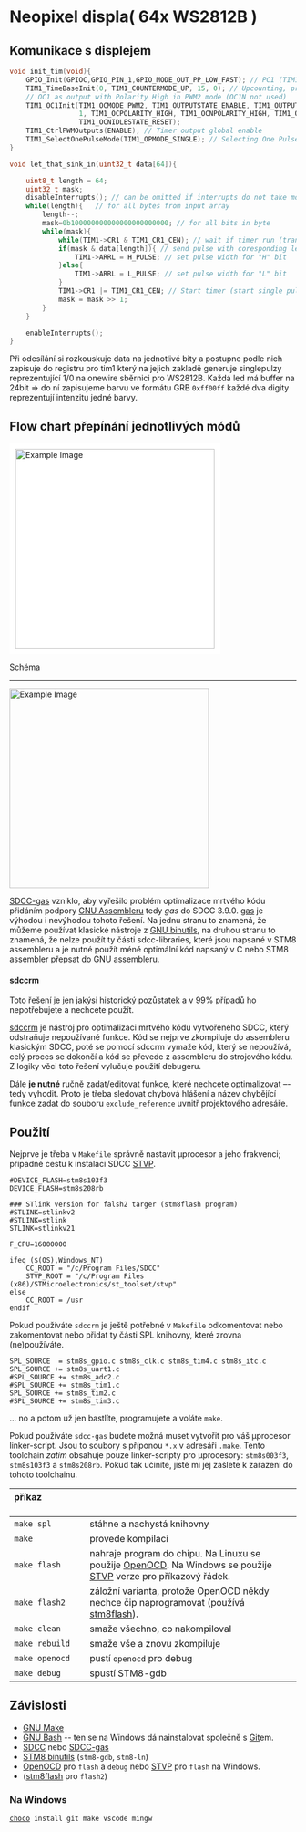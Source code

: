 Neopixel displa( 64x WS2812B )
==============================


Komunikace s displejem
------------------------------------

```c
void init_tim(void){
    GPIO_Init(GPIOC,GPIO_PIN_1,GPIO_MODE_OUT_PP_LOW_FAST); // PC1 (TIM1_CH1)
    TIM1_TimeBaseInit(0, TIM1_COUNTERMODE_UP, 15, 0); // Upcounting, prescaler 0, dont care period/ARR value
    // OC1 as output with Polarity High in PWM2 mode (OC1N not used)
    TIM1_OC1Init(TIM1_OCMODE_PWM2, TIM1_OUTPUTSTATE_ENABLE, TIM1_OUTPUTNSTATE_DISABLE,
                 1, TIM1_OCPOLARITY_HIGH, TIM1_OCNPOLARITY_HIGH, TIM1_OCIDLESTATE_SET,
                 TIM1_OCNIDLESTATE_RESET);
    TIM1_CtrlPWMOutputs(ENABLE); // Timer output global enable
    TIM1_SelectOnePulseMode(TIM1_OPMODE_SINGLE); // Selecting One Pulse Mode
}
```
```c
void let_that_sink_in(uint32_t data[64]){

    uint8_t length = 64;
    uint32_t mask;
    disableInterrupts(); // can be omitted if interrupts do not take more then about ~25us
    while(length){   // for all bytes from input array
        length--;
        mask=0b100000000000000000000000; // for all bits in byte
        while(mask){
            while(TIM1->CR1 & TIM1_CR1_CEN); // wait if timer run (transmitting last bit)
            if(mask & data[length]){ // send pulse with coresponding length ("L" od "H")
                TIM1->ARRL = H_PULSE; // set pulse width for "H" bit
            }else{
                TIM1->ARRL = L_PULSE; // set pulse width for "L" bit
            }
            TIM1->CR1 |= TIM1_CR1_CEN; // Start timer (start single pulse generation)
            mask = mask >> 1;
        }
    }

    enableInterrupts();
}
```
Při odesílání si rozkouskuje data na jednotlivé bity a postupne podle nich zapisuje do registru pro tim1 
který na jejich zakladě generuje singlepulzy reprezentující 1/0 na onewire sběrnici pro WS2812B.
Každá led má buffer na 24bit => do ní zapisujeme barvu ve formátu  GRB `0xff00ff` každé dva digity reprezentují intenzitu jedné barvy.


Flow chart přepínání jednotlivých módů
------------------------------------
<div style="background-color: white; display: inline-block; padding: 10px;">
    <img src="./images/schema.svg" alt="Example Image" width="350">
</div>


Schéma

------------------------------------
<img src="./images/diagram.svg" alt="Example Image" width="350">

[SDCC-gas](https://github.com/XaviDCR92/sdcc-gas) vzniklo, aby vyřešilo problém
optimalizace mrtvého kódu přidáním podpory [GNU
Assembleru](https://cs.wikipedia.org/wiki/GNU_Assembler) tedy *gas* do SDCC
3.9.0. [gas](https://codedocs.org/what-is/gnu-assembler) je výhodou i nevýhodou
tohoto řešení. Na jednu stranu to znamená, že můžeme používat klasické nástroje
z [GNU binutils](https://cs.wikipedia.org/wiki/GNU_binutils), na druhou stranu
to znamená, že nelze použít ty části sdcc-libraries, které jsou napsané v STM8
assembleru a je nutné použít méně optimální kód napsaný v C nebo STM8 assembler
přepsat do GNU assembleru.

#### sdccrm

Toto řešení je jen jakýsi historický pozůstatek a v 99% případů ho
nepotřebujete a nechcete použít.

[sdccrm](https://github.com/XaviDCR92/sdccrm) je nástroj pro optimalizaci
mrtvého kódu vytvořeného SDCC, který odstraňuje nepoužívané funkce. Kód se
nejprve zkompiluje do assembleru klasickým SDCC, poté se pomocí sdccrm vymaže
kód, který se nepoužívá, celý proces se dokončí a kód se převede z assembleru
do strojového kódu. Z logiky věci toto řešení vylučuje použití debugeru.

Dále **je nutné** ručně zadat/editovat funkce, které nechcete optimalizovat –-
tedy vyhodit. Proto je třeba sledovat chybová hlášení a název chybějící funkce
zadat do souboru `exclude_reference` uvnitř projektového adresáře.



Použití
--------------

Nejprve je třeba v `Makefile` správně nastavit µprocesor a jeho frakvenci;
případně cestu k instalaci SDCC
[STVP](https://www.st.com/en/development-tools/stvp-stm8.html).

```make
#DEVICE_FLASH=stm8s103f3
DEVICE_FLASH=stm8s208rb

### STlink version for falsh2 targer (stm8flash program)
#STLINK=stlinkv2
#STLINK=stlink
STLINK=stlinkv21

F_CPU=16000000

ifeq ($(OS),Windows_NT)
	CC_ROOT = "/c/Program Files/SDCC"
	STVP_ROOT = "/c/Program Files (x86)/STMicroelectronics/st_toolset/stvp"
else
	CC_ROOT = /usr
endif
```

Pokud používáte `sdccrm` je ještě potřebné v `Makefile` odkomentovat nebo
zakomentovat nebo přidat ty části SPL knihovny, které zrovna (ne)používáte.

```make
SPL_SOURCE  = stm8s_gpio.c stm8s_clk.c stm8s_tim4.c stm8s_itc.c 
SPL_SOURCE += stm8s_uart1.c
#SPL_SOURCE += stm8s_adc2.c
#SPL_SOURCE += stm8s_tim1.c
SPL_SOURCE += stm8s_tim2.c
#SPL_SOURCE += stm8s_tim3.c
```

... no a potom už jen bastlíte, programujete a voláte `make`.

Pokud používáte `sdcc-gas` budete možná muset vytvořit pro váš µprocesor
linker-script. Jsou to soubory s příponou `*.x` v adresáři `.make`. Tento
toolchain *zatím* obsahuje pouze linker-scripty pro µprocesory:  `stm8s003f3`,
`stm8s103f3` a `stm8s208rb`. Pokud tak učiníte, jistě mi jej zašlete k zařazení
do tohoto toolchainu.

| příkaz&nbsp;&nbsp;&nbsp;&nbsp;&nbsp;&nbsp;&nbsp;&nbsp;&nbsp;&nbsp;&nbsp;&nbsp;&nbsp; &nbsp;&nbsp;&nbsp;&nbsp;&nbsp;&nbsp;&nbsp;&nbsp;||
|:---------- |:--------------------------- |
| `make spl` | stáhne a nachystá knihovny |
| `make` | provede kompilaci |
| `make flash` | nahraje program do chipu. Na Linuxu se použije [OpenOCD](https://openocd.org/). Na Windows se použije [STVP](https://www.st.com/en/development-tools/stvp-stm8.html) verze pro příkazový řádek.|
| `make flash2` | záložní varianta, protože OpenOCD někdy nechce čip naprogramovat (používá [stm8flash](https://github.com/vdudouyt/stm8flash)).
| `make clean` | smaže všechno, co nakompiloval
| `make rebuild` | smaže vše a znovu zkompiluje
| `make openocd` | pustí `openocd` pro debug
| `make debug` | spustí STM8-gdb


Závislosti
---------------

* [GNU Make](https://www.gnu.org/software/make/)
* [GNU Bash](https://www.gnu.org/software/bash/) -- ten se na Windows
  dá nainstalovat společně s [Git](https://git-scm.com/download/win)em.
* [SDCC](http://sdcc.sourceforge.net/)
  nebo [SDCC-gas](https://github.com/XaviDCR92/sdcc-gas)
* [STM8 binutils](https://stm8-binutils-gdb.sourceforge.io) (`stm8-gdb`, `stm8-ln`)
* [OpenOCD](https://openocd.org/) pro `flash` a `debug`
  nebo [STVP](https://www.st.com/en/development-tools/stvp-stm8.html)
  pro `flash` na Windows.
* ([stm8flash](https://github.com/vdudouyt/stm8flash) pro `flash2`)

### Na Windows

[`choco`](https://chocolatey.org/)` install git make vscode mingw`

